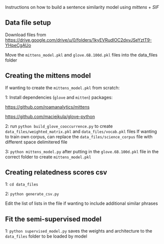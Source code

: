 Instructions on how to build a sentence similarity model using *mittens* + *SIF*

## Data file setup

Download files from https://drive.google.com/drive/u/0/folders/1kyEVRudlOC2dxvJSeYztT9-YHpeCgAUo

Move the `mittens_model.pkl` and `glove.6B.100d.pkl` files into the data_files folder 

## Creating the mittens model

If wanting to create the `mittens_model.pkl` from scratch:

1: Install dependencies (`glove` and `mitten`) packages:

https://github.com/roamanalytics/mittens

https://github.com/maciejkula/glove-python

2: run `python build_glove_cooccurrence.py` to create `data_files/weighted_matrix.pkl` and `data_files/vocab.pkl` files
If wanting to train own corpus, can replace the `data_files/science_corpus` file with different space delimitered file

3: `python mittens_model.py` after putting in the `glove.6B.100d.pkl` file in the correct folder to create `mittens_model.pkl`

## Creating relatedness scores csv
1: `cd data_files`

2: `python generate_csv.py`

Edit the list of lists in the file if wanting to include additional similar phrases

## Fit the semi-supervised model 
1: `python supervised_model.py`
saves the weights and architecture to the `data_files` folder to be loaded by model
